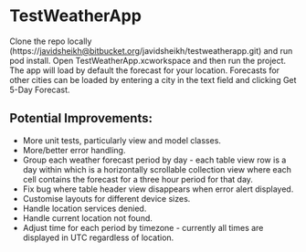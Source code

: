 # TestWeatherApp

Clone the repo locally (https://javidsheikh@bitbucket.org/javidsheikh/testweatherapp.git) and run pod install. Open TestWeatherApp.xcworkspace and then run the project.
The app will load by default the forecast for your location.
Forecasts for other cities can be loaded by entering a city in the text field and clicking Get 5-Day Forecast.

## Potential Improvements:
* More unit tests, particularly view and model classes.
* More/better error handling.
* Group each weather forecast period by day - each table view row is a day within which is a horizontally scrollable collection view where each cell contains the forecast for a three hour period for that day.
* Fix bug where table header view disappears when error alert displayed.
* Customise layouts for different device sizes.
* Handle location services denied.
* Handle current location not found.
* Adjust time for each period by timezone - currently all times are displayed in UTC regardless of location.